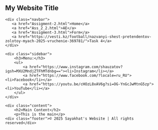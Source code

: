 <!DOCTYPE html>
<html lang="en">
<head>
    <meta charset="UTF-8">
    <title>Assignment 2</title>
    <link rel="stylesheet" href="style.css">
</head>
<body>
    <div class="header"><h2>My Website Title</h2></div>

    <div class="navbar">
       <a href="Assigment-2.html">Home</a>
       <a href="Ass_2_2.html">AE</a>
       <a href="Assigment-3.html">Form</a>
       <a href="https://vesti.kz/football/nazvanyi-shest-pretendentov-zolotoy-myach-2025-vruchenie-369781/">Task 4</a>
    </div>

    <div class="sidebar">
        <h3>Menu:</h3>
        <ul>
            <a href="https://www.instagram.com/shauzatov?igsh=MXU2MndjZTFhMTdnbg=="><li>Instagram</li></a>
            <a href="https://www.facebook.com/?locale=ru_RU"><li>Facebook</li></a>
            <a href="https://youtu.be/cHOzL8xAV6g?si=OG-YnGcJwMtnG5zp"><li>YouTube</li></a>
        </ul>
    </div>

    <div class="content">
        <h2>Main Content</h2>
        <p>This is the main</p>
    <div class="footer">© 2025 Sayakhat's Website | All rights reserved</div>
</body>
</html>
